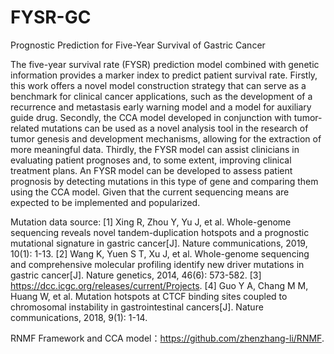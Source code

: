 # FYSR-GC
Prognostic Prediction for Five-Year Survival of Gastric Cancer

The five-year survival rate (FYSR) prediction model combined with genetic information provides a marker index to predict patient survival rate. Firstly, this work offers a novel model construction strategy that can serve as a benchmark for clinical cancer applications, such as the development of a recurrence and metastasis early warning model and a model for auxiliary guide drug. Secondly, the CCA model developed in conjunction with tumor-related mutations can be used as a novel analysis tool in the research of tumor genesis and development mechanisms, allowing for the extraction of more meaningful data. Thirdly, the FYSR model can assist clinicians in evaluating patient prognoses and, to some extent, improving clinical treatment plans. An FYSR model can be developed to assess patient prognosis by detecting mutations in this type of gene and comparing them using the CCA model. Given that the current sequencing means are expected to be implemented and popularized.

Mutation data source:
[1] Xing R, Zhou Y, Yu J, et al. Whole-genome sequencing reveals novel tandem-duplication hotspots and a prognostic mutational signature in gastric cancer[J]. Nature communications, 2019, 10(1): 1-13.
[2] Wang K, Yuen S T, Xu J, et al. Whole-genome sequencing and comprehensive molecular profiling identify new driver mutations in gastric cancer[J]. Nature genetics, 2014, 46(6): 573-582.
[3] https://dcc.icgc.org/releases/current/Projects.
[4] Guo Y A, Chang M M, Huang W, et al. Mutation hotspots at CTCF binding sites coupled to chromosomal instability in gastrointestinal cancers[J]. Nature communications, 2018, 9(1): 1-14.

RNMF Framework and CCA model：https://github.com/zhenzhang-li/RNMF.

